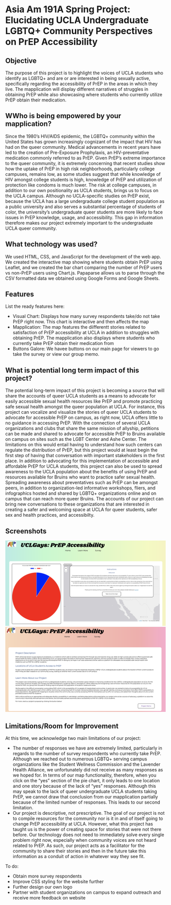 # Asia Am 191A Spring Project: Elucidating UCLA Undergraduate LGBTQ+ Community Perspectives on PrEP Accessibility

## Objective
The purpose of this project is to highlight the voices of UCLA students who identify as LGBTQ+ and are or are interested in being sexually active, specifically regarding the accessibility of PrEP in the areas in which they live. The mapplication will display different narratives of struggles in obtaining PrEP while also showcasing where students who currently utilize PrEP obtain their medication.

## WWho is being empowered by your mapplication?
Since the 1980’s HIV/AIDS epidemic, the LGBTQ+ community within the United States has grown increasingly cognizant of the impact that HIV has had on the queer community. Medical advancements in recent years have led to the creation of Pre-Exposure Prophylaxis, an HIV-preventative medication commonly referred to as PrEP. Given PrEP’s extreme importance to the queer community, it is extremely concerning that recent studies show how the uptake of PrEP in high risk neighborhoods, particularly college campuses, remains low, as some studies suggest that while knowledge of HIV amongst college students is high, knowledge of PrEP and utilization of protection like condoms is much lower. The risk at college campuses, in addition to our own positionality as UCLA students, brings us to focus on the UCLA campus. Although no UCLA-specific studies on PrEP exist, because the UCLA has a large undergraduate college student population as a public university and also serves a substantial percentage of students of color, the university’s undergraduate queer students are more likely to face issues in PrEP knowledge, usage, and accessibility. This gap in information therefore makes our project extremely important to the undergraduate UCLA queer community.

## What technology was used?
We used HTML, CSS, and JavaScript for the development of the web app. We created the interactive map showing where students obtain PrEP using Leaflet, and we created the bar chart comparing the number of PrEP users vs non-PrEP users using Chart.js. Papaparse allows us to parse through the CSV formatted data we obtained using Google Forms and Google Sheets.

## Features
List the ready features here:
- Visual Chart: Displays how many survey respondents take/do not take PrEP right now. This chart is interactive and then affects the map
- Mapplication: The map features the diifferentt stories related to satisfaction of PrEP accessibility at UCLA in addition to struggles with obtaining PrEP. The mapplication also displays where students who currently take PrEP obtain their medication from
- Buttons Galore: We havee buttons on our main page for viewers to go take the survey or view our group memo.

## What is potential long term impact of this project?
The potential long-term impact of this project is becoming a source that will share the accounts of queer UCLA students as a means to advocate for easily accessible sexual health resources like PrEP and promote practicing safe sexual health amongst the queer population at UCLA. For instance, this project can vocalize and visualize the stories of queer UCLA students to advocate for accessible PrEP on campus, as right now, UCLA offers little to no guidance in accessing PrEP. With the connection of several UCLA organizations and clubs that share the same mission of allyship, petitions can be made and shared to advocate for accessible PrEP to Bruins available on campus on sites such as the LGBT Center and Ashe Center.  The limitations on this would entail having to understand how such centers can regulate the distribution of PrEP, but this project would at least begin the first step of having that conversation with important stakeholders in the first place. In addition to advocating for this implementation of accessible and affordable PrEP for UCLA students, this project can also be used to spread awareness to the UCLA population about the benefits of using PrEP and resources available for Bruins who want to practice safer sexual health. Spreading awareness about preventatives such as PrEP can be amongst peers, in addition to organization-led informative workshops, fliers, and infographics hosted and shared by LGBTQ+ organizations online and on campus that can reach more queer Bruins. The accounts of our project can bring new conversations to these organizations that are interested in creating a safer and welcoming space at UCLA for queer students, safer sex and health practices, and accessibilty.


## Screenshots

![Screenshot of Website Home Page](./images/website.png)
![Screenshot of Website "Learn More" Page](./images/learnmore.png)

## Limitations/Room for Improvement

At this time, we acknowledge two main limitations of our project:

- The number of responses we have are extremely limited, particularly in regards to the number of survey respondents who currently take PrEP. Although we reached out to numerous LGBTQ+ serving campus organizations like the Student Wellness Commission and the Lavender Health Alliance, we unfortunately did not receive as many responses as we hoped for.  In terms of our map functionality, therefore, when you click on the “yes” section of the pie chart, it only leads to one location and one story because of the lack of “yes” responses. Although this may speak to the lack of queer undergraduate UCLA students taking PrEP, we cannot draw that conclusion from our mapplication partially because of the limited number of responses. This leads to our second limitation.
- Our project is descriptive, not prescriptive. The goal of our project is not to compile resources for the community nor is it in and of itself going to change PrEP accessibility at UCLA. However, what this project has taught us is the power of creating space for stories that were not there before. Our technology does not need to immediately solve every single problem right now, especially when community voices are not heard related to PrEP. As such, our project acts as a facilitator for the community to share their stories and then in the future take this information as a conduit of action in whatever way they see fit. 

To do:
- Obtain more survey respondents
- Improve CSS styling for the website further
- Further design our own logo
- Partner with student organizations on campus to expand outreach and receive more feedback on website